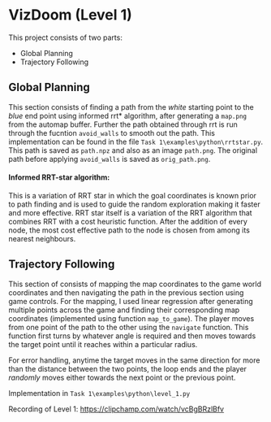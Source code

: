 # VizDoom (Level 1)

This project consists of two parts:
- Global Planning
- Trajectory Following

## Global Planning

This section consists of finding a path from the _white_ starting point to the _blue_ end point using informed rrt* algorithm, after generating a ``map.png`` from the automap buffer.
Further the path obtained through rrt is run through the fucntion ``avoid_walls`` to smooth out the path. This implementation can be found in the file ``Task 1\examples\python\rrtstar.py``. This path is saved as ``path.npz`` and also as an image ``path.png``. The original path before applying ``avoid_walls`` is saved as ``orig_path.png``.

#### Informed RRT-star algorithm:
This is a variation of RRT star in which the goal coordinates is known prior to path finding and is used to guide the random exploration making it faster and more effective. RRT star itself is a variation of the RRT algorithm that combines RRT with a cost heuristic function. After the addition of every node, the most cost effective path to the node is chosen from among its nearest neighbours. 


## Trajectory Following

This section of consists of mapping the map coordinates to the game world coordinates and then navigating the path in the previous section using game controls. For the mapping, I used linear regression after generating multiple points across the game and finding their corresponding map coordinates (implemented using function ``map_to_game``). The player moves from one point of the path to the other using the ``navigate`` function. This function first turns by whatever angle is required and then moves towards the target point until it reaches within a particular radius. 

For error handling, anytime the target moves in the same direction for more than the distance between the two points, the loop ends and the player _randomly_ moves either towards the next point or the previous point. 

Implementation in ``Task 1\examples\python\level_1.py``

Recording of Level 1: <https://clipchamp.com/watch/vcBgBRzlBfv>
